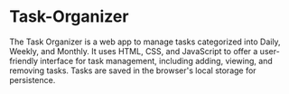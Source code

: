 # Task-Organizer
The Task Organizer is a web app to manage tasks categorized into Daily, Weekly, and Monthly. It uses HTML, CSS, and JavaScript to offer a user-friendly interface for task management, including adding, viewing, and removing tasks. Tasks are saved in the browser's local storage for persistence.
